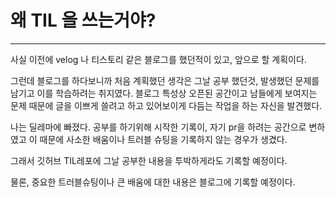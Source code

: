# 왜 TIL 을 쓰는거야?

--- 

사실 이전에 velog 나 티스토리 같은 블로그를 했던적이 있고, 앞으로 할 계획이다.

그런데 블로그를 하다보니까 처음 계획했던 생각은 그날 공부 했던것, 발생했던 문제를 남기고 이를 학습하려는 취지였다. 
블로그 특성상 오픈된 공간이고 남들에게 보여지는 문제 때문에 글을 이쁘게 쓸려고 하고 있어보이게 다듬는 작업을 하는 자신을 발견했다.


나는 딜레마에 빠졌다. 공부를 하기위해 시작한 기록이, 자기 pr을 하려는 공간으로 변하였고 이 때문에 사소한 배움이나 트러블 슈팅을 기록하지 않는 경우가 생겼다.

그래서 깃허브 TIL레포에 그날 공부한 내용을 투박하게라도 기록할 예정이다.

물론, 중요한 트러블슈팅이나 큰 배움에 대한 내용은 블로그에 기록할 예정이다.
